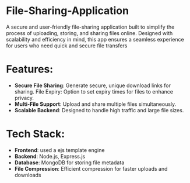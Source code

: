 # File-Sharing-Application
A secure and user-friendly file-sharing application built to simplify the process of uploading, storing, and sharing files online. Designed with scalability and efficiency in mind, this app ensures a seamless experience for users who need quick and secure file transfers
# Features:
- **Secure File Sharing**: Generate secure, unique download links for sharing.
  File Expiry: Option to set expiry times for files to enhance privacy.
- **Multi-File Support**: Upload and share multiple files simultaneously.
- **Scalable Backend**: Designed to handle high traffic and large file sizes.
# Tech Stack:
- **Frontend**: used a ejs template engine
- **Backend**: Node.js, Express.js
- **Database**: MongoDB for storing file metadata
- **File Compression**: Efficient compression for faster uploads and downloads